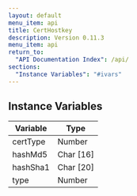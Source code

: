 ```yaml
---
layout: default
menu_item: api
title: CertHostkey
description: Version 0.11.3
menu_item: api
return_to:
  "API Documentation Index": /api/
sections:
  "Instance Variables": "#ivars"
---
```


## <a name="ivars"></a>Instance Variables

| Variable | Type |
| --- | --- |
| <a name="certType"></a>certType | Number |
| <a name="hashMd5"></a>hashMd5 | Char [16] |
| <a name="hashSha1"></a>hashSha1 | Char [20] |
| <a name="type"></a>type | Number |


